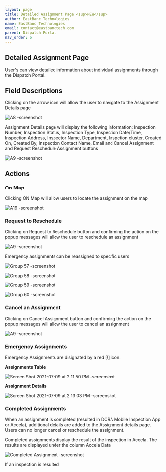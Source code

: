 ```yaml
---
layout: page
title: Detailed Assignment Page <sup>NEW</sup>
author: EastBanc Technologies
name: EastBanc Technologies
email: contact@eastbanctech.com
parent: Dispatch Portal
nav_order: 6
---
```


<section id="detailed-assignment-page" markdown="1">

# Detailed Assignment Page

User's can view detailed information about individual assignments through the Dispatch Portal.

<section id="field-descriptions" markdown="1">

## Field Descriptions

Clicking on the arrow icon will allow the user to navigate to the Assignment Details page

![A8 -screenshot](../images/dispatch-portal/dp-detailed-assignment/field-descriptions.png)

Assignment Details page will display the following information: Inspection Number, Inspection Status, Inspection Type, Inspection Date/Time, Inspection Address, Inspector Name, Department, Inspction cluster, Created On, Created By, Inspection Contact Name, Email and Cancel Assignment and Request Reschedule Assignment buttons

![A9 -screenshot](../images/dispatch-portal/dp-detailed-assignment/field-descriptions1.png)

</section>

<section id="actions" markdown="1">

## Actions

<section id="on-map" markdown="1">

### On Map
Clicking ON Map will allow users to locate the assignment on the map

![A19 -screenshot](../images/dispatch-portal/dp-detailed-assignment/on-map.png)

</section>

<section id="request-to-reschedule" markdown="1">

### Request to Reschedule
Clicking on Request to Reschedule button and confirming the action on the popup messages will allow the user to reschedule an assignment

![A9 -screenshot](../images/dispatch-portal/dp-detailed-assignment/reschedule.png)

Emergency assignments can be reassigned to specific users

![Group 57 -screenshot](../images/dispatch-portal/dp-detailed-assignment/reschedule1.png)

![Group 58 -screenshot](../images/dispatch-portal/dp-detailed-assignment/reschedule2.png)

![Group 59 -screenshot](../images/dispatch-portal/dp-detailed-assignment/reschedule3.png)

![Group 60 -screenshot](../images/dispatch-portal/dp-detailed-assignment/reschedule4.png)
</section>

<section id="cancel-assignment" markdown="1">

### Cancel an Assignment
Clicking on Cancel Assignment button and confirming the action on the popup messages will allow the user to cancel an assignment

![A9 -screenshot](../images/dispatch-portal/dp-detailed-assignment/cancel-assignment.png)

</section>

<section id="emergency-assignments" markdown="1">

### Emergency Assignments
Emergency Assignments are disignated by a red [!] icon.

**Assignments Table**

![Screen Shot 2021-07-09 at 2 11 50 PM -screenshot](../images/dispatch-portal/dp-detailed-assignment/assignments-table.png)

**Assignment Details**

![Screen Shot 2021-07-09 at 2 13 03 PM -screenshot](../images/dispatch-portal/dp-detailed-assignment/assignment-details.png)

### Completed Assignments
When an assignment is completed (resulted in DCRA Mobile Inspection App or Accela), additional details are added to the Assignment details page. Users can no longer cancel or reschedule the assignment. 

Completed assignments display the result of the inspection in Accela. The results are displayed under the column Accela Data.

![Completed Assignment -screenshot](../images/dispatch-portal/dp-detailed-assignment/completed-assignment.png)

If an inspection is resulted 

</section>
</section>
</section>
